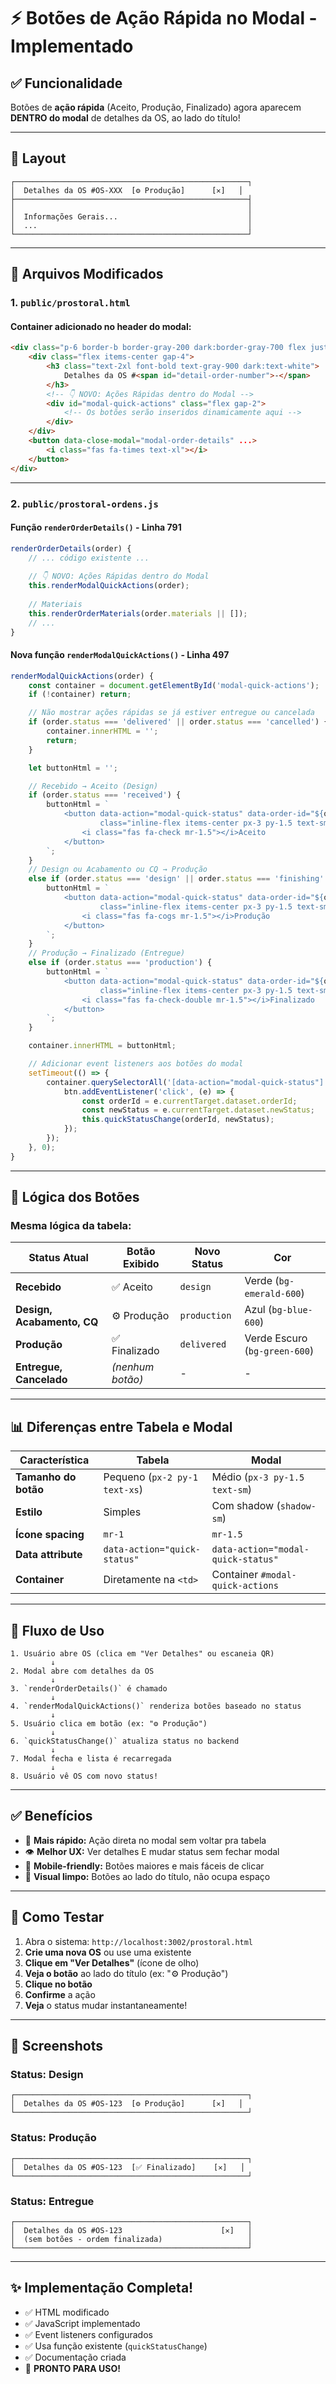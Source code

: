 # ⚡ Botões de Ação Rápida no Modal - Implementado

## ✅ Funcionalidade

Botões de **ação rápida** (Aceito, Produção, Finalizado) agora aparecem **DENTRO do modal** de detalhes da OS, ao lado do título!

---

## 🎨 Layout

```
┌────────────────────────────────────────────────────┐
│  Detalhes da OS #OS-XXX  [⚙️ Produção]      [✕]   │
├────────────────────────────────────────────────────┤
│                                                    │
│  Informações Gerais...                             │
│  ...                                               │
└────────────────────────────────────────────────────┘
```

---

## 📁 Arquivos Modificados

### 1. **`public/prostoral.html`**

#### Container adicionado no header do modal:
```html
<div class="p-6 border-b border-gray-200 dark:border-gray-700 flex justify-between items-center">
    <div class="flex items-center gap-4">
        <h3 class="text-2xl font-bold text-gray-900 dark:text-white">
            Detalhes da OS #<span id="detail-order-number">-</span>
        </h3>
        <!-- 👇 NOVO: Ações Rápidas dentro do Modal -->
        <div id="modal-quick-actions" class="flex gap-2">
            <!-- Os botões serão inseridos dinamicamente aqui -->
        </div>
    </div>
    <button data-close-modal="modal-order-details" ...>
        <i class="fas fa-times text-xl"></i>
    </button>
</div>
```

---

### 2. **`public/prostoral-ordens.js`**

#### Função `renderOrderDetails()` - Linha 791
```javascript
renderOrderDetails(order) {
    // ... código existente ...
    
    // 👇 NOVO: Ações Rápidas dentro do Modal
    this.renderModalQuickActions(order);
    
    // Materiais
    this.renderOrderMaterials(order.materials || []);
    // ...
}
```

#### Nova função `renderModalQuickActions()` - Linha 497
```javascript
renderModalQuickActions(order) {
    const container = document.getElementById('modal-quick-actions');
    if (!container) return;

    // Não mostrar ações rápidas se já estiver entregue ou cancelada
    if (order.status === 'delivered' || order.status === 'cancelled') {
        container.innerHTML = '';
        return;
    }

    let buttonHtml = '';

    // Recebido → Aceito (Design)
    if (order.status === 'received') {
        buttonHtml = `
            <button data-action="modal-quick-status" data-order-id="${order.id}" data-new-status="design"
                    class="inline-flex items-center px-3 py-1.5 text-sm font-medium text-white bg-emerald-600 hover:bg-emerald-700 rounded-lg transition-colors shadow-sm">
                <i class="fas fa-check mr-1.5"></i>Aceito
            </button>
        `;
    }
    // Design ou Acabamento ou CQ → Produção
    else if (order.status === 'design' || order.status === 'finishing' || order.status === 'quality_control') {
        buttonHtml = `
            <button data-action="modal-quick-status" data-order-id="${order.id}" data-new-status="production"
                    class="inline-flex items-center px-3 py-1.5 text-sm font-medium text-white bg-blue-600 hover:bg-blue-700 rounded-lg transition-colors shadow-sm">
                <i class="fas fa-cogs mr-1.5"></i>Produção
            </button>
        `;
    }
    // Produção → Finalizado (Entregue)
    else if (order.status === 'production') {
        buttonHtml = `
            <button data-action="modal-quick-status" data-order-id="${order.id}" data-new-status="delivered"
                    class="inline-flex items-center px-3 py-1.5 text-sm font-medium text-white bg-green-600 hover:bg-green-700 rounded-lg transition-colors shadow-sm">
                <i class="fas fa-check-double mr-1.5"></i>Finalizado
            </button>
        `;
    }

    container.innerHTML = buttonHtml;

    // Adicionar event listeners aos botões do modal
    setTimeout(() => {
        container.querySelectorAll('[data-action="modal-quick-status"]').forEach(btn => {
            btn.addEventListener('click', (e) => {
                const orderId = e.currentTarget.dataset.orderId;
                const newStatus = e.currentTarget.dataset.newStatus;
                this.quickStatusChange(orderId, newStatus);
            });
        });
    }, 0);
}
```

---

## 🎯 Lógica dos Botões

### Mesma lógica da tabela:

| Status Atual | Botão Exibido | Novo Status | Cor |
|--------------|---------------|-------------|-----|
| **Recebido** | ✅ Aceito | `design` | Verde (`bg-emerald-600`) |
| **Design, Acabamento, CQ** | ⚙️ Produção | `production` | Azul (`bg-blue-600`) |
| **Produção** | ✅ Finalizado | `delivered` | Verde Escuro (`bg-green-600`) |
| **Entregue, Cancelado** | *(nenhum botão)* | - | - |

---

## 📊 Diferenças entre Tabela e Modal

| Característica | Tabela | Modal |
|----------------|--------|-------|
| **Tamanho do botão** | Pequeno (`px-2 py-1 text-xs`) | Médio (`px-3 py-1.5 text-sm`) |
| **Estilo** | Simples | Com shadow (`shadow-sm`) |
| **Ícone spacing** | `mr-1` | `mr-1.5` |
| **Data attribute** | `data-action="quick-status"` | `data-action="modal-quick-status"` |
| **Container** | Diretamente na `<td>` | Container `#modal-quick-actions` |

---

## 🔄 Fluxo de Uso

```
1. Usuário abre OS (clica em "Ver Detalhes" ou escaneia QR)
         ↓
2. Modal abre com detalhes da OS
         ↓
3. `renderOrderDetails()` é chamado
         ↓
4. `renderModalQuickActions()` renderiza botões baseado no status
         ↓
5. Usuário clica em botão (ex: "⚙️ Produção")
         ↓
6. `quickStatusChange()` atualiza status no backend
         ↓
7. Modal fecha e lista é recarregada
         ↓
8. Usuário vê OS com novo status!
```

---

## ✅ Benefícios

- 🚀 **Mais rápido:** Ação direta no modal sem voltar pra tabela
- 👁️ **Melhor UX:** Ver detalhes E mudar status sem fechar modal
- 📱 **Mobile-friendly:** Botões maiores e mais fáceis de clicar
- 🎨 **Visual limpo:** Botões ao lado do título, não ocupa espaço

---

## 🧪 Como Testar

1. Abra o sistema: `http://localhost:3002/prostoral.html`
2. **Crie uma nova OS** ou use uma existente
3. **Clique em "Ver Detalhes"** (ícone de olho)
4. **Veja o botão** ao lado do título (ex: "⚙️ Produção")
5. **Clique no botão**
6. **Confirme** a ação
7. **Veja** o status mudar instantaneamente!

---

## 🎨 Screenshots

### Status: Design
```
┌────────────────────────────────────────────────────┐
│  Detalhes da OS #OS-123  [⚙️ Produção]      [✕]   │
└────────────────────────────────────────────────────┘
```

### Status: Produção
```
┌────────────────────────────────────────────────────┐
│  Detalhes da OS #OS-123  [✅ Finalizado]    [✕]   │
└────────────────────────────────────────────────────┘
```

### Status: Entregue
```
┌────────────────────────────────────────────────────┐
│  Detalhes da OS #OS-123                      [✕]   │
│  (sem botões - ordem finalizada)                   │
└────────────────────────────────────────────────────┘
```

---

## ✨ Implementação Completa!

- ✅ HTML modificado
- ✅ JavaScript implementado
- ✅ Event listeners configurados
- ✅ Usa função existente (`quickStatusChange`)
- ✅ Documentação criada
- 🚀 **PRONTO PARA USO!**


